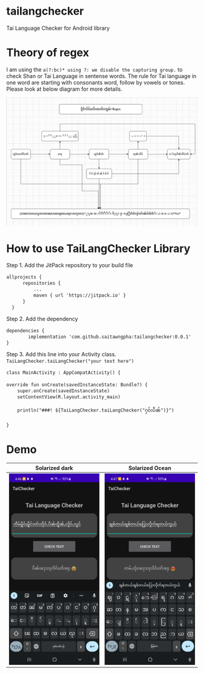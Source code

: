 # tailangchecker
Tai Language Checker for Android library

# Theory of regex
I am using the ` a(?:bc)* using ?: we disable the capturing group. ` to check Shan or Tai Language in sentense words. The rule for Tai language in one word are starting with consonants word, follow by vowels or tones. Please look at below diagram for more details.

![](diagram.png)

# How to use TaiLangChecker Library
Step 1. Add the JitPack repository to your build file 
  ```
  allprojects {
		repositories {
			...
			maven { url 'https://jitpack.io' }
		}
	}
  ```
  
Step 2. Add the dependency
  

	dependencies {
	        implementation 'com.github.saitawngpha:tailangchecker:0.0.1'
	}


Step 3. Add this line into your Activity class. `TaiLangChecker.taiLangChecker("your text here")`
  
    class MainActivity : AppCompatActivity() {

    override fun onCreate(savedInstanceState: Bundle?) {
        super.onCreate(savedInstanceState)
        setContentView(R.layout.activity_main)

        println("###! ${TaiLangChecker.taiLangChecker("ႁဝ်းပဵၼ်")}")
           
    }
    

# Demo
Solarized dark             |  Solarized Ocean
:-------------------------:|:-------------------------:
![](1.png)  |  ![](2.png)
